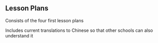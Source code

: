 ## Lesson Plans 


Consists of the four first lesson plans 

Includes current translations to Chinese so that other schools can also understand it  
